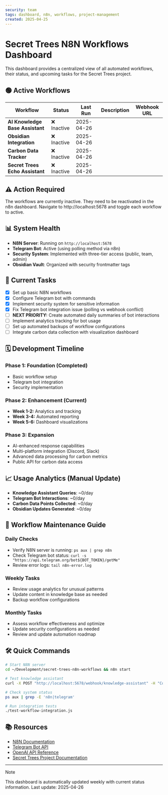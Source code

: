 ```yaml
---
security: team
tags: dashboard, n8n, workflows, project-management
created: 2025-04-25
---
```


# Secret Trees N8N Workflows Dashboard

This dashboard provides a centralized view of all automated workflows, their status, and upcoming tasks for the Secret Trees project.

## 🟢 Active Workflows

| Workflow | Status | Last Run | Description | Webhook URL |
| -------- | ------ | -------- | ----------- | ----------- |
| **AI Knowledge Base Assistant** | ❌ Inactive | 2025-04-26 |
| **Obsidian Integration** | ❌ Inactive | 2025-04-26 |
| **Carbon Data Tracker** | ❌ Inactive | 2025-04-26 |
| **Secret Trees Echo Assistant** | ❌ Inactive | 2025-04-26 |

## ⚠️ Action Required
The workflows are currently inactive. They need to be reactivated in the n8n dashboard. Navigate to http://localhost:5678 and toggle each workflow to active.

## 📊 System Health

- **N8N Server**: Running on `http://localhost:5678`
- **Telegram Bot**: Active (using polling method via n8n)
- **Security System**: Implemented with three-tier access (public, team, admin)
- **Obsidian Vault**: Organized with security frontmatter tags

## 📝 Current Tasks

- [x] Set up basic N8N workflows
- [x] Configure Telegram bot with commands
- [x] Implement security system for sensitive information
- [x] Fix Telegram bot integration issue (polling vs webhook conflict)
- [ ] **NEXT PRIORITY:** Create automated daily summaries of bot interactions
- [ ] Implement analytics tracking for bot usage
- [ ] Set up automated backups of workflow configurations
- [ ] Integrate carbon data collection with visualization dashboard

## 🗓️ Development Timeline

### Phase 1: Foundation (Completed)
- Basic workflow setup
- Telegram bot integration
- Security implementation

### Phase 2: Enhancement (Current)
- **Week 1-2:** Analytics and tracking
- **Week 3-4:** Automated reporting
- **Week 5-6:** Dashboard visualizations

### Phase 3: Expansion
- AI-enhanced response capabilities
- Multi-platform integration (Discord, Slack)
- Advanced data processing for carbon metrics
- Public API for carbon data access

## 📈 Usage Analytics (Manual Update)

- **Knowledge Assistant Queries**: ~0/day
- **Telegram Bot Interactions**: ~0/day
- **Carbon Data Points Collected**: ~0/day
- **Obsidian Updates Generated**: ~0/day

## 🔄 Workflow Maintenance Guide

### Daily Checks
- Verify N8N server is running: `ps aux | grep n8n`
- Check Telegram bot status: `curl -s "https://api.telegram.org/bot${BOT_TOKEN}/getMe"`
- Review error logs: `tail n8n-error.log`

### Weekly Tasks
- Review usage analytics for unusual patterns
- Update content in knowledge base as needed
- Backup workflow configurations

### Monthly Tasks
- Assess workflow effectiveness and optimize
- Update security configurations as needed
- Review and update automation roadmap

## 🛠️ Quick Commands

```bash
# Start N8N server
cd ~/Development/secret-trees-n8n-workflows && n8n start

# Test knowledge assistant
curl -X POST "http://localhost:5678/webhook/knowledge-assistant" -H "Content-Type: application/json" -d '{"query": "What is the Secret Trees project about?"}'

# Check system status
ps aux | grep -E 'n8n|telegram'

# Run integration tests
./test-workflow-integration.js
```

## 📚 Resources

- [N8N Documentation](https://docs.n8n.io/)
- [Telegram Bot API](https://core.telegram.org/bots/api)
- [OpenAI API Reference](https://platform.openai.com/docs/api-reference)
- [Secret Trees Project Documentation](../00-Project-Overview.md)

---

> [!note]
> This dashboard is automatically updated weekly with current status information. Last update: 2025-04-26 